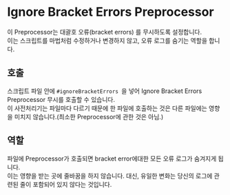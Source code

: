 # Ignore Bracket Errors Preprocessor

이 Preprocessor는 대괄호 오류(bracket errors) 를 무시하도록 설정합니다.  
이는 스크립트를 마법처럼 수정하거나 변경하지 않고, 오류 로그를 숨기는 역할을 합니다.

## 호출

스크립트 파일 안에 `#ignoreBracketErrors `을 넣어 Ignore Bracket Errors Preprocessor 무시를 호출할 수 있습니다.  
이 사전처리기는 파일마다 다르기 때문에 한 파일에 호출하는 것은 다른 파일에는 영향을 미치지 않습니다.(최소한 Preprocessor에 관한 것은 아님.)

## 역할

파일에 Preprocessor가 호출되면 bracket error에대한 모든 오류 로그가 숨겨지게 됩니다.  
이는 영향을 받는 곳에 줄바꿈을 하지 않습니다. 대신, 유일한 변화는 당신의 로그에 관련된 줄이 포함되어 있지 않다는 것입니다.